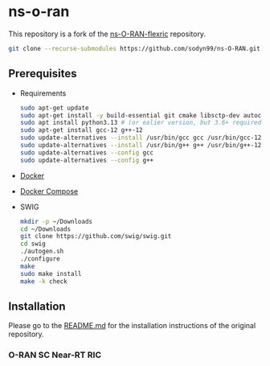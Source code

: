 # ns-o-ran

This repository is a fork of the [ns-O-RAN-flexric](https://github.com/Orange-OpenSource/ns-O-RAN-flexric) repository.

```bash
git clone --recurse-submodules https://github.com/sodyn99/ns-O-RAN.git
```

## Prerequisites

- Requirements

  ```bash
  sudo apt-get update
  sudo apt-get install -y build-essential git cmake libsctp-dev autoconf libpcre2-dev libpcre3-dev ccache
  sudo apt install python3.13 # (or ealier version, but 3.6+ required)
  sudo apt-get install gcc-12 g++-12
  sudo update-alternatives --install /usr/bin/gcc gcc /usr/bin/gcc-12 12
  sudo update-alternatives --install /usr/bin/g++ g++ /usr/bin/g++-12 12
  sudo update-alternatives --config gcc
  sudo update-alternatives --config g++
  ```

- [Docker](https://docs.docker.com/engine/install/)
- [Docker Compose](https://docs.docker.com/compose/install/)
- SWIG

  ```bash
  mkdir -p ~/Downloads
  cd ~/Downloads
  git clone https://github.com/swig/swig.git
  cd swig
  ./autogen.sh
  ./configure
  make
  sudo make install
  make -k check
  ```

## Installation

Please go to the [README.md](https://github.com/sodyn99/ns-O-RAN/tree/main/docs) for the installation instructions of the original repository.

### O-RAN SC Near-RT RIC

